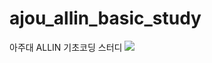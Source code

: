 # ajou_allin_basic_study
아주대 ALLIN 기초코딩 스터디
<img src="https://img.shields.io/badge/Firebase-FFCA28?style=flat-square&logo=firebase&logoColor=white"/>
